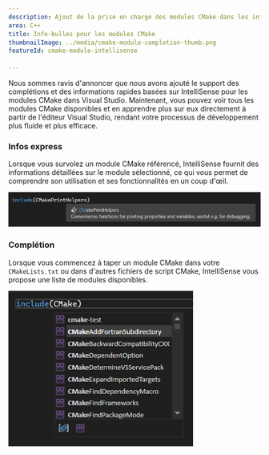 ```yaml
---
description: Ajout de la prise en charge des modules CMake dans les info-bulles IntelliSense et les complétions.
area: C++
title: Info-bulles pour les modules CMake
thumbnailImage: ../media/cmake-module-completion-thumb.png
featureId: cmake-module-intellisense

---
```



Nous sommes ravis d'annoncer que nous avons ajouté le support des complétions et des informations rapides basées sur IntelliSense pour les modules CMake dans Visual Studio. Maintenant, vous pouvez voir tous les modules CMake disponibles et en apprendre plus sur eux directement à partir de l'éditeur Visual Studio, rendant votre processus de développement plus fluide et plus efficace.

### Infos express

Lorsque vous survolez un module CMake référencé, IntelliSense fournit des informations détaillées sur le module sélectionné, ce qui vous permet de comprendre son utilisation et ses fonctionnalités en un coup d'œil.

![Informations CMake dans Info express](../media/cmake-module-quick-info.png)

### Complétion

Lorsque vous commencez à taper un module CMake dans votre `CMakeLists.txt` ou dans d'autres fichiers de script CMake, IntelliSense vous propose une liste de modules disponibles.

![Complétion du module CMake](../media/cmake-module-completion.png)
